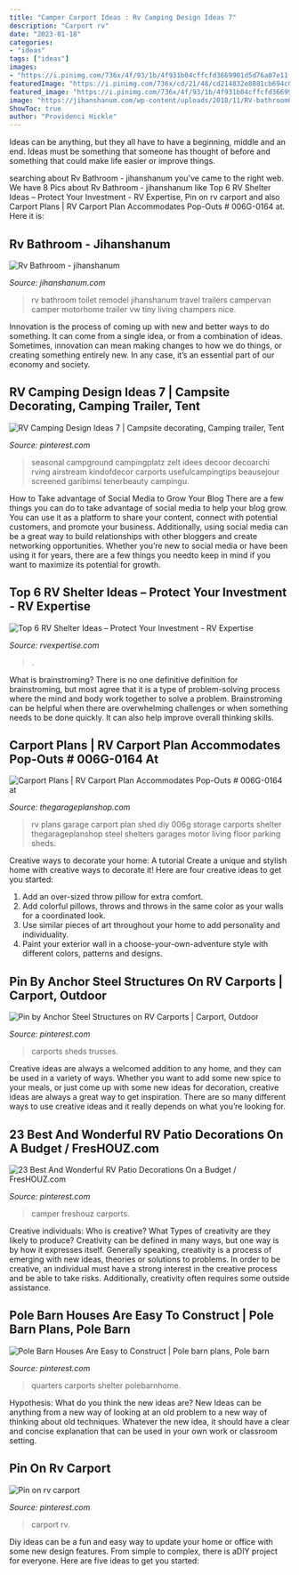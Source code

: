 ```yaml
---
title: "Camper Carport Ideas : Rv Camping Design Ideas 7"
description: "Carport rv"
date: "2023-01-18"
categories:
- "ideas"
tags: ["ideas"]
images:
- "https://i.pinimg.com/736x/4f/93/1b/4f931b04cffcfd3669901d5d76a07e11.jpg"
featuredImage: "https://i.pinimg.com/736x/cd/21/48/cd214832e8881cb694c03ababcc66e49--carports-for-sale-rv-carports.jpg"
featured_image: "https://i.pinimg.com/736x/4f/93/1b/4f931b04cffcfd3669901d5d76a07e11.jpg"
image: "https://jihanshanum.com/wp-content/uploads/2018/11/RV-bathroom00049.jpg"
ShowToc: true
author: "Providenci Hickle"
---
```



Ideas can be anything, but they all have to have a beginning, middle and an end. Ideas must be something that someone has thought of before and something that could make life easier or improve things.

	

		
searching about Rv Bathroom - jihanshanum you've came to the right web. We have 8 Pics about Rv Bathroom - jihanshanum like Top 6 RV Shelter Ideas – Protect Your Investment - RV Expertise, Pin on rv carport and also Carport Plans | RV Carport Plan Accommodates Pop-Outs # 006G-0164 at. Here it is:
		
    
## Rv Bathroom - Jihanshanum

<img loading=lazy src="https://jihanshanum.com/wp-content/uploads/2018/11/RV-bathroom00049.jpg" onerror="this.onerror=null;this.src='https://tse2.mm.bing.net/th?id=OIP.Jv_JKyuL0NT7hQR5F_MdrgHaJ4&amp;pid=15.1';" alt="Rv Bathroom - jihanshanum">

_Source: jihanshanum.com_

>rv bathroom toilet remodel jihanshanum travel trailers campervan camper motorhome trailer vw tiny living champers nice. 

	

Innovation is the process of coming up with new and better ways to do something. It can come from a single idea, or from a combination of ideas. Sometimes, innovation can mean making changes to how we do things, or creating something entirely new. In any case, it’s an essential part of our economy and society.

    
## RV Camping Design Ideas 7 | Campsite Decorating, Camping Trailer, Tent

<img loading=lazy src="https://i.pinimg.com/736x/8a/6d/fd/8a6dfdc83cf86bf7c1b3b795ff73d02d.jpg" onerror="this.onerror=null;this.src='https://tse3.mm.bing.net/th?id=OIP.e2H4aE9uRArim5uoA1jb2wHaFj&amp;pid=15.1';" alt="RV Camping Design Ideas 7 | Campsite decorating, Camping trailer, Tent">

_Source: pinterest.com_

>seasonal campground campingplatz zelt idees decoor decoarchi rving airstream kindofdecor carports usefulcampingtips beausejour screened garibimsi tenerbeauty campingu. 

	

How to Take advantage of Social Media to Grow Your Blog
There are a few things you can do to take advantage of social media to help your blog grow. You can use it as a platform to share your content, connect with potential customers, and promote your business. Additionally, using social media can be a great way to build relationships with other bloggers and create networking opportunities. Whether you’re new to social media or have been using it for years, there are a few things you needto keep in mind if you want to maximize its potential for growth.

    
## Top 6 RV Shelter Ideas – Protect Your Investment - RV Expertise

<img loading=lazy src="https://rvexpertise.com/wp-content/uploads/2019/09/3.jpg" onerror="this.onerror=null;this.src='https://tse4.mm.bing.net/th?id=OIP.XdvUrY0XLbAt1AbGYpMcDQHaFj&amp;pid=15.1';" alt="Top 6 RV Shelter Ideas – Protect Your Investment - RV Expertise">

_Source: rvexpertise.com_

>. 

	

What is brainstroming?
There is no one definitive definition for brainstroming, but most agree that it is a type of problem-solving process where the mind and body work together to solve a problem. Brainstroming can be helpful when there are overwhelming challenges or when something needs to be done quickly. It can also help improve overall thinking skills.

    
## Carport Plans | RV Carport Plan Accommodates Pop-Outs # 006G-0164 At

<img loading=lazy src="https://www.thegarageplanshop.com/userfiles/photos/large/1021525256fa9c635f0b1.jpg" onerror="this.onerror=null;this.src='https://tse4.mm.bing.net/th?id=OIP.6MPQpuX5mfpoMOxbrI_uHgHaFj&amp;pid=15.1';" alt="Carport Plans | RV Carport Plan Accommodates Pop-Outs # 006G-0164 at">

_Source: thegarageplanshop.com_

>rv plans garage carport plan shed diy 006g storage carports shelter thegarageplanshop steel shelters garages motor living floor parking sheds. 

	

Creative ways to decorate your home: A tutorial
Create a unique and stylish home with creative ways to decorate it! Here are four creative ideas to get you started: 
1. Add an over-sized throw pillow for extra comfort.
2. Add colorful pillows, throws and throws in the same color as your walls for a coordinated look. 
3. Use similar pieces of art throughout your home to add personality and individuality. 
4. Paint your exterior wall in a choose-your-own-adventure style with different colors, patterns and designs.

    
## Pin By Anchor Steel Structures On RV Carports | Carport, Outdoor

<img loading=lazy src="https://i.pinimg.com/736x/cd/21/48/cd214832e8881cb694c03ababcc66e49--carports-for-sale-rv-carports.jpg" onerror="this.onerror=null;this.src='https://tse4.mm.bing.net/th?id=OIP.q-fuq8SQ4RHp4lsxPWdnNgHaGO&amp;pid=15.1';" alt="Pin by Anchor Steel Structures on RV Carports | Carport, Outdoor">

_Source: pinterest.com_

>carports sheds trusses. 

	

Creative ideas are always a welcomed addition to any home, and they can be used in a variety of ways. Whether you want to add some new spice to your meals, or just come up with some new ideas for decoration, creative ideas are always a great way to get inspiration. There are so many different ways to use creative ideas and it really depends on what you’re looking for.

    
## 23 Best And Wonderful RV Patio Decorations On A Budget / FresHOUZ.com

<img loading=lazy src="https://i.pinimg.com/originals/f0/87/31/f08731a0d4a7ee76574cf0bba056d56b.jpg" onerror="this.onerror=null;this.src='https://tse1.mm.bing.net/th?id=OIP.7GxX7Z3E2VOvtFof7DfEkQHaE7&amp;pid=15.1';" alt="23 Best And Wonderful RV Patio Decorations On a Budget / FresHOUZ.com">

_Source: pinterest.com_

>camper freshouz carports. 

	

Creative individuals: Who is creative? What Types of creativity are they likely to produce?
Creativity can be defined in many ways, but one way is by how it expresses itself. Generally speaking, creativity is a process of emerging with new ideas, theories or solutions to problems. In order to be creative, an individual must have a strong interest in the creative process and be able to take risks. Additionally, creativity often requires some outside assistance.

    
## Pole Barn Houses Are Easy To Construct | Pole Barn Plans, Pole Barn

<img loading=lazy src="https://i.pinimg.com/736x/4f/93/1b/4f931b04cffcfd3669901d5d76a07e11.jpg" onerror="this.onerror=null;this.src='https://tse4.mm.bing.net/th?id=OIP.ThTR9vO_p8bjDfCGt9klmwHaE8&amp;pid=15.1';" alt="Pole Barn Houses Are Easy to Construct | Pole barn plans, Pole barn">

_Source: pinterest.com_

>quarters carports shelter polebarnhome. 

	

Hypothesis: What do you think the new ideas are?
New Ideas can be anything from a new way of looking at an old problem to a new way of thinking about old techniques. Whatever the new idea, it should have a clear and concise explanation that can be used in your own work or classroom setting.

    
## Pin On Rv Carport

<img loading=lazy src="https://i.pinimg.com/736x/67/de/99/67de991ada33976b94018c9832369408.jpg" onerror="this.onerror=null;this.src='https://tse1.mm.bing.net/th?id=OIP.asp0Yikcy4FC91H73jeLtwHaFj&amp;pid=15.1';" alt="Pin on rv carport">

_Source: pinterest.com_

>carport rv. 

	

Diy ideas can be a fun and easy way to update your home or office with some new design features. From simple to complex, there is aDIY project for everyone. Here are five ideas to get you started: 

